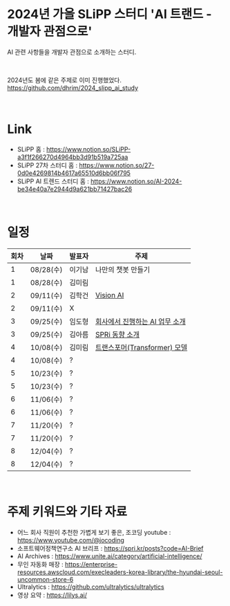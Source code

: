 # 2024년 가을 SLiPP 스터디 'AI 트랜드 - 개발자 관점으로'
AI 관련 사항들을 개발자 관점으로 소개하는 스터디.

<br>

2024년도 봄에 같은 주제로 이미 진행했었다. <br>
https://github.com/dhrim/2024_slipp_ai_study

<br>

# Link
- SLiPP 홈 : https://www.notion.so/SLiPP-a3f1f266270d4964bb3d91b519a725aa
- SLiPP 27차 스터디 홈 : https://www.notion.so/27-0d0e4269814b4617a65510d6bb06f795
- SLiPP AI 트렌드 스터디 홈 : https://www.notion.so/AI-2024-be34e40a7e2944d9a621bb71427bac26

<br>

# 일정

회차 | 날짜 | 발표자 | 주제 
--- | --- | --- | ---
1 | 08/28(수) | 이기남 | 나만의 챗봇 만들기
1 | 08/28(수) | 김미림 | 
2 | 09/11(수) | 김학건 | [Vision AI](vision_ai.md)
2 | 09/11(수) | X | 
3 | 09/25(수) | 임도형 | [회사에서 진행하는 AI 업무 소개](rowan)
3 | 09/25(수) | 김아름 | [SPRi 동향 소개](https://blossom-sail-354.notion.site/SPRi-AI-Brief-8-9-6dc461e43c244b0c99e0af0b8a15a4d3?pvs=4)
4 | 10/08(수) | 김미림 | [트랜스포머(Transformer) 모델](https://brick-bergamot-47c.notion.site/4-10e8ea742b9280efb435d8fb58dfdf15?pvs=4)
4 | 10/08(수) | ? | 
5 | 10/23(수) | ? | 
5 | 10/23(수) | ? | 
6 | 11/06(수) | ? | 
6 | 11/06(수) | ? | 
7 | 11/20(수) | ? | 
7 | 11/20(수) | ? | 
8 | 12/04(수) | ? | 
8 | 12/04(수) | ? | 

<br>
                                    
# 주제 키워드와 기타 자료

- 어느 회사 직원이 추천한 가볍게 보기 좋은, 조코딩 youtube : https://www.youtube.com/@jocoding
- 소프트웨어정책연구소 AI 브리프 : https://spri.kr/posts?code=AI-Brief
- AI Archives : https://www.unite.ai/category/artificial-intelligence/
- 무인 자동화 매장 : https://enterprise-resources.awscloud.com/execleaders-korea-library/the-hyundai-seoul-uncommon-store-6
- Ultralytics : https://github.com/ultralytics/ultralytics
- 영상 요약 : https://lilys.ai/


